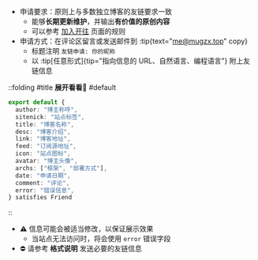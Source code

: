 <!-- 友链页面的“申请友链”要求 -->

- 申请要求：原则上与多数独立博客的友链要求一致
  - 能够**长期更新维护**，并输出**有价值的原创内容**
  - 可以参考 [加入开往](https://www.travellings.cn/docs/join.html) 页面的规则
- 申请方式：在评论区留言或发送邮件到 :tip{text="me@mugzx.top" copy}
  - 标题注明 `友链申请: 你的昵称`
  - 以 :tip[任意形式]{tip="指向信息的 URL、自然语言、编程语言"} 附上友链信息

::folding
#title
**展开看看👀**
#default
```ts
export default {
  author: "博主称呼",
  sitenick: "站点标签",
  title: "博客名称",
  desc: "博客介绍",
  link: "博客地址",
  feed: "订阅源地址",
  icon: "站点图标",
  avatar: "博主头像",
  archs: ["框架", "部署方式"],
  date: "申请日期",
  comment: "评论",
  error: "错误信息",
} satisfies Friend
```
::
- ⚠️ 信息可能会被适当修改，以保证展示效果
  - 当站点无法访问时，将会使用 `error` 错误字段
- ⛔ 请参考 **格式说明** 发送必要的友链信息
